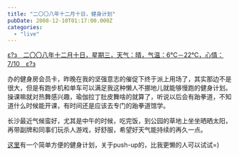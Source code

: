 ```yaml
---
title: "二〇〇八年十二月十日，健身计划"
pubDate: 2008-12-10T01:17:00.000Z
categories: 
  - "live"
---
```


[ε?з　二〇〇八年十二月十日，星期三，天气：晴，气温：6℃－22℃，心情：7/10　ε?з](https://www.liuweinan.com)

  

办的健身房会员卡，昨晚在我的坚强意志的催促下终于派上用场了，其实那边不是很大，但是有跑步机和单车可以满足我这种懒人不挪地儿就能够慢跑的健身计划。操课嘛就对热舞感兴趣，瑜伽拉丁肚皮舞啥的就算了，听说以后会有跆拳道，不知道什么时候能开课，有时间还是应该去专门的跆拳道馆学。

长沙最近气候蛮好，尤其是中午的时候，吃完饭，到公园的草地上坐坐晒晒太阳，再带副牌和同事们玩杀人游戏，好舒服，希望好天气能持续的再久一点。

[这里](http://hundredpushups.com)有一个简单方便的健身计划，关于push-up的，比我更懒的人可以试试=)
